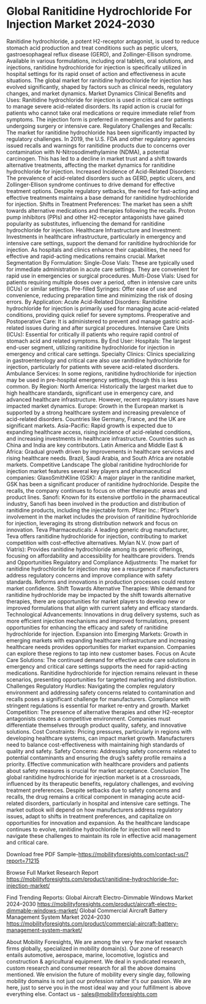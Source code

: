 # Global Ranitidine Hydrochloride For Injection Market 2024-2030
Ranitidine hydrochloride, a potent H2-receptor antagonist, is used to reduce stomach acid production and treat conditions such as peptic ulcers, gastroesophageal reflux disease (GERD), and Zollinger-Ellison syndrome. Available in various formulations, including oral tablets, oral solutions, and injections, ranitidine hydrochloride for injection is specifically utilized in hospital settings for its rapid onset of action and effectiveness in acute situations. The global market for ranitidine hydrochloride for injection has evolved significantly, shaped by factors such as clinical needs, regulatory changes, and market dynamics.
Market Dynamics
Clinical Benefits and Uses: Ranitidine hydrochloride for injection is used in critical care settings to manage severe acid-related disorders. Its rapid action is crucial for patients who cannot take oral medications or require immediate relief from symptoms. The injection form is preferred in emergencies and for patients undergoing surgery or intensive care.
Regulatory Challenges and Recalls: The market for ranitidine hydrochloride has been significantly impacted by regulatory challenges. In 2019, the U.S. FDA and other regulatory agencies issued recalls and warnings for ranitidine products due to concerns over contamination with N-Nitrosodimethylamine (NDMA), a potential carcinogen. This has led to a decline in market trust and a shift towards alternative treatments, affecting the market dynamics for ranitidine hydrochloride for injection.
Increased Incidence of Acid-Related Disorders: The prevalence of acid-related disorders such as GERD, peptic ulcers, and Zollinger-Ellison syndrome continues to drive demand for effective treatment options. Despite regulatory setbacks, the need for fast-acting and effective treatments maintains a base demand for ranitidine hydrochloride for injection.
Shifts in Treatment Preferences: The market has seen a shift towards alternative medications and therapies following the recalls. Proton pump inhibitors (PPIs) and other H2-receptor antagonists have gained popularity as substitutes, influencing the demand for ranitidine hydrochloride for injection.
Healthcare Infrastructure and Investment: Investments in healthcare infrastructure, particularly in emergency and intensive care settings, support the demand for ranitidine hydrochloride for injection. As hospitals and clinics enhance their capabilities, the need for effective and rapid-acting medications remains crucial.
Market Segmentation
By Formulation:
Single-Dose Vials: These are typically used for immediate administration in acute care settings. They are convenient for rapid use in emergencies or surgical procedures.
Multi-Dose Vials: Used for patients requiring multiple doses over a period, often in intensive care units (ICUs) or similar settings.
Pre-filled Syringes: Offer ease of use and convenience, reducing preparation time and minimizing the risk of dosing errors.
By Application:
Acute Acid-Related Disorders: Ranitidine hydrochloride for injection is primarily used for managing acute acid-related conditions, providing quick relief for severe symptoms.
Preoperative and Postoperative Care: It is administered to prevent and manage gastric acid-related issues during and after surgical procedures.
Intensive Care Units (ICUs): Essential for critically ill patients who require rapid control of stomach acid and related symptoms.
By End User:
Hospitals: The largest end-user segment, utilizing ranitidine hydrochloride for injection in emergency and critical care settings.
Specialty Clinics: Clinics specializing in gastroenterology and critical care also use ranitidine hydrochloride for injection, particularly for patients with severe acid-related disorders.
Ambulance Services: In some regions, ranitidine hydrochloride for injection may be used in pre-hospital emergency settings, though this is less common.
By Region:
North America: Historically the largest market due to high healthcare standards, significant use in emergency care, and advanced healthcare infrastructure. However, recent regulatory issues have impacted market dynamics.
Europe: Growth in the European market is supported by a strong healthcare system and increasing prevalence of acid-related disorders. Countries like Germany, France, and the UK are significant markets.
Asia-Pacific: Rapid growth is expected due to expanding healthcare access, rising incidence of acid-related conditions, and increasing investments in healthcare infrastructure. Countries such as China and India are key contributors.
Latin America and Middle East & Africa: Gradual growth driven by improvements in healthcare services and rising healthcare needs. Brazil, Saudi Arabia, and South Africa are notable markets.
Competitive Landscape
The global ranitidine hydrochloride for injection market features several key players and pharmaceutical companies:
GlaxoSmithKline (GSK): A major player in the ranitidine market, GSK has been a significant producer of ranitidine hydrochloride. Despite the recalls, the company continues to focus on other therapeutic areas and product lines.
Sanofi: Known for its extensive portfolio in the pharmaceutical industry, Sanofi has been involved in the production and distribution of ranitidine products, including the injectable form.
Pfizer Inc.: Pfizer’s involvement in the market includes the provision of ranitidine hydrochloride for injection, leveraging its strong distribution network and focus on innovation.
Teva Pharmaceuticals: A leading generic drug manufacturer, Teva offers ranitidine hydrochloride for injection, contributing to market competition with cost-effective alternatives.
Mylan N.V. (now part of Viatris): Provides ranitidine hydrochloride among its generic offerings, focusing on affordability and accessibility for healthcare providers.
Trends and Opportunities
Regulatory and Compliance Adjustments: The market for ranitidine hydrochloride for injection may see a resurgence if manufacturers address regulatory concerns and improve compliance with safety standards. Reforms and innovations in production processes could restore market confidence.
Shift Towards Alternative Therapies: While demand for ranitidine hydrochloride may be impacted by the shift towards alternative therapies, there are opportunities for market players to develop new or improved formulations that align with current safety and efficacy standards.
Technological Advancements: Innovations in drug delivery systems, such as more efficient injection mechanisms and improved formulations, present opportunities for enhancing the efficacy and safety of ranitidine hydrochloride for injection.
Expansion into Emerging Markets: Growth in emerging markets with expanding healthcare infrastructure and increasing healthcare needs provides opportunities for market expansion. Companies can explore these regions to tap into new customer bases.
Focus on Acute Care Solutions: The continued demand for effective acute care solutions in emergency and critical care settings supports the need for rapid-acting medications. Ranitidine hydrochloride for injection remains relevant in these scenarios, presenting opportunities for targeted marketing and distribution.
Challenges
Regulatory Hurdles: Navigating the complex regulatory environment and addressing safety concerns related to contamination and recalls poses a significant challenge for manufacturers. Compliance with stringent regulations is essential for market re-entry and growth.
Market Competition: The presence of alternative therapies and other H2-receptor antagonists creates a competitive environment. Companies must differentiate themselves through product quality, safety, and innovative solutions.
Cost Constraints: Pricing pressures, particularly in regions with developing healthcare systems, can impact market growth. Manufacturers need to balance cost-effectiveness with maintaining high standards of quality and safety.
Safety Concerns: Addressing safety concerns related to potential contaminants and ensuring the drug’s safety profile remains a priority. Effective communication with healthcare providers and patients about safety measures is crucial for market acceptance.
Conclusion
The global ranitidine hydrochloride for injection market is at a crossroads, influenced by its therapeutic benefits, regulatory challenges, and evolving treatment preferences. Despite setbacks due to safety concerns and recalls, the drug remains a critical component in managing acute acid-related disorders, particularly in hospital and intensive care settings. The market outlook will depend on how manufacturers address regulatory issues, adapt to shifts in treatment preferences, and capitalize on opportunities for innovation and expansion. As the healthcare landscape continues to evolve, ranitidine hydrochloride for injection will need to navigate these challenges to maintain its role in effective acid management and critical care.


Download free PDF Sample-https://mobilityforesights.com/contact-us/?report=71215


Browse Full Market Research Report 
https://mobilityforesights.com/product/ranitidine-hydrochloride-for-injection-market/


Find Trending Reports:
Global Aircraft Electro-Dimmable Windows Market 2024–2030
https://mobilityforesights.com/product/aircraft-electro-dimmable-windows-market/
Global Commercial Aircraft Battery Management System Market 2024–2030
https://mobilityforesights.com/product/commercial-aircraft-battery-management-system-market/




About Mobility Foresights,
We are among the very few market research firms globally, specialized in mobility domain(s). Our zone of research entails automotive, aerospace, marine, locomotive, logistics and construction & agricultural equipment. We deal in syndicated research, custom research and consumer research for all the above domains mentioned.
We envision the future of mobility every single day, following mobility domains is not just our profession rather it's our passion. We are here, just to serve you in the most ideal way and your fulfillment is above everything else. Contact us -  sales@mobilityforesights.com 


